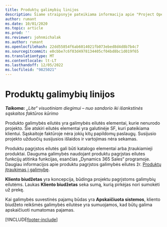 ```yaml
---
title: Produktų galimybių linijos
description: Šiame straipsnyje pateikiama informacija apie "Project Operations" produkto galimybių eilutės elementus.
author: rumant
ms.date: 10/01/2020
ms.topic: article
ms.prod: ''
ms.reviewer: johnmichalak
ms.author: rumant
ms.openlocfilehash: 22dd55854f6ab6014021fb073ebed8d4d8b7b4c7
ms.sourcegitcommit: e0cbbe7c6f03d4978134405cf04bd8bc1d019f65
ms.translationtype: MT
ms.contentlocale: lt-LT
ms.lasthandoff: 12/05/2022
ms.locfileid: "9825021"
---
```

# <a name="product-opportunity-lines"></a>Produktų galimybių linijos

_**Taikoma:** „Lite“ visuotiniam diegimui – nuo sandorio iki išankstinės sąskaitos faktūros kūrimo_

Produkto galimybės eilutės yra galimybės eilutės elementai, kurie nenurodo projekto. Šie atskiri eilutės elementai yra galutinėje SF, kuri pateikiama klientui. Sąskaitoje faktūroje nėra jokių kitų papildomų paslaugų. Susijusio projekto užduočių susijusios išlaidos ir vartojimas nėra sekamas.

Produktu pagrįstos eilutės gali būti katalogo elementai arba įtraukiamieji produktai. Dauguma galimybės naudojant produktu pagrįstas eilutes funkcijų atitinka funkcijas, esančias „Dynamics 365 Sales“ programoje. Daugiau informacijos apie produktu pagrįstos galimybės eilutes žr. [Produktų įtraukimas į galimybę](/dynamics365/sales-enterprise/add-products-opportunity).

**Kliento biudžetas** yra koncepcija, būdinga projektu pagrįstoms galimybių eilutėms. Laukas **Kliento biudžetas** seka sumą, kurią pirkėjas nori sumokėti už prekę.

Kai galimybės suvestinės pajamų būdas yra **Apskaičiuota sistemos**, kliento biudžeto reikšmės galimybės eilutėse yra sumuojamos, kad būtų galima apskaičiuoti numatomas pajamas. 



[!INCLUDE[footer-include](../../includes/footer-banner.md)]
